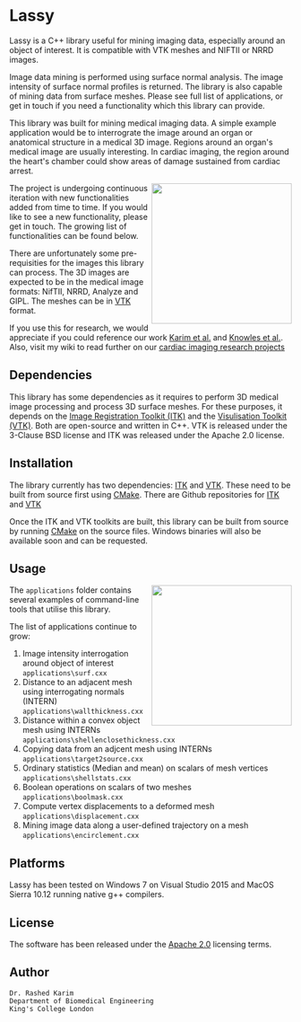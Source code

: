 # Lassy
<p>
Lassy is a C++ library useful for mining imaging data, especially around an object of interest. It is compatible with VTK meshes and NIFTII or NRRD images. 
  
Image data mining is performed using surface normal analysis. The image intensity of surface normal profiles is returned. The library is also capable of mining data from surface meshes. Please see full list of applications, or get in touch if you need a functionality which this library can provide. 
  
This library was built for mining medical imaging data. A simple example application would be to interrograte the image around an organ or anatomical structure in a medical 3D image. Regions around an organ's medical image are usually interesting. In cardiac imaging, the region around the heart's chamber could show areas of damage sustained from cardiac arrest. 

<img align="right" src="http://catlikecoding.com/unity/tutorials/noise-derivatives/05-mesh-normals.png" width="250">

The project is undergoing continuous iteration with new functionalities added from time to time. If you would like to see a new functionality, please get in touch. The growing list of functionalities can be found below. 

There are unfortunately some pre-requisities for the images this library can process. The 3D images are expected to be in the medical image formats: NifTII, NRRD, Analyze and GIPL. The meshes can be in [VTK](https://www.vtk.org/) format. 

If you use this for research, we would appreciate if you could reference our work [Karim et al.](http://ieeexplore.ieee.org/document/6774956/?reload=true&tp=&arnumber=6774956&searchWithin%3Dp_First_Names:rashed%26searchWithin%3Dp_Last_Names:karim%26matchBoolean%3Dtrue%26queryText%3D(p_Authors:karim,%20rashed)) and [Knowles et al.](http://ieeexplore.ieee.org/document/5415610/). Also, visit my wiki to read further on our [cardiac imaging research projects](https://wwwhomes.doc.ic.ac.uk/~rkarim/mediawiki/index.php?title=Research_Wiki)
</p>

## Dependencies 
This library has some dependencies as it requires to perform 3D medical image processing and process 3D surface meshes. For these purposes, it depends on the [Image Registration Toolkit (ITK)](https://itk.org/) and the [Visulisation Toolkit (VTK)](https://www.vtk.org/). Both are open-source and written in C++. VTK is released under the 3-Clause BSD license and ITK was released under the Apache 2.0 license. 

## Installation 
The library currently has two dependencies: [ITK](https://itk.org/) and [VTK](https://www.vtk.org/). These need to be built from source first using [CMake](https://cmake.org/). There are Github repositories for [ITK](https://github.com/InsightSoftwareConsortium/ITK) and [VTK](https://github.com/Kitware/VTK)

Once the ITK and VTK toolkits are built, this library can be built from source by running [CMake](https://cmake.org/) on the source files. Windows binaries will also be available soon and can be requested. 



## Usage
<p>
<img align="right" src="https://wwwhomes.doc.ic.ac.uk/~rkarim/mediawiki/images/3/36/Lassy_preview.PNG" width="250">

The ```applications``` folder contains several examples of command-line tools that utilise this library. 
</p>
<p>
The list of applications continue to grow: 
  
  1. Image intensity interrogation around object of interest ```applications\surf.cxx```
  2. Distance to an adjacent mesh using interrogating normals (INTERN) ```applications\wallthickness.cxx```
  3. Distance within a convex object mesh using INTERNs ```applications\shellenclosethickness.cxx```
  4. Copying data from an adjcent mesh using INTERNs ```applications\target2source.cxx```
  5. Ordinary statistics (Median and mean) on scalars of mesh vertices  ```applications\shellstats.cxx```
  6. Boolean operations on scalars of two meshes ```applications\boolmask.cxx```
  7. Compute vertex displacements to a deformed mesh ```applications\displacement.cxx```
  8. Mining image data along a user-defined trajectory on a mesh ```applications\encirclement.cxx```
 
</p>

## Platforms 
Lassy has been tested on Windows 7 on Visual Studio 2015 and MacOS Sierra 10.12 running native g++ compilers. 

## License 
The software has been released under the [Apache 2.0](https://en.wikipedia.org/wiki/Apache_License#Version_2.0) licensing terms. 

## Author 

```
Dr. Rashed Karim 
Department of Biomedical Engineering 
King's College London 
```
